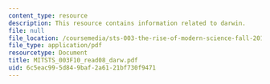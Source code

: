 ```yaml
---
content_type: resource
description: This resource contains information related to darwin.
file: null
file_location: /coursemedia/sts-003-the-rise-of-modern-science-fall-2010/6c5eac995d849baf2a6121bf730f9471_MITSTS_003F10_read08_darw.pdf
file_type: application/pdf
resourcetype: Document
title: MITSTS_003F10_read08_darw.pdf
uid: 6c5eac99-5d84-9baf-2a61-21bf730f9471
---
```

